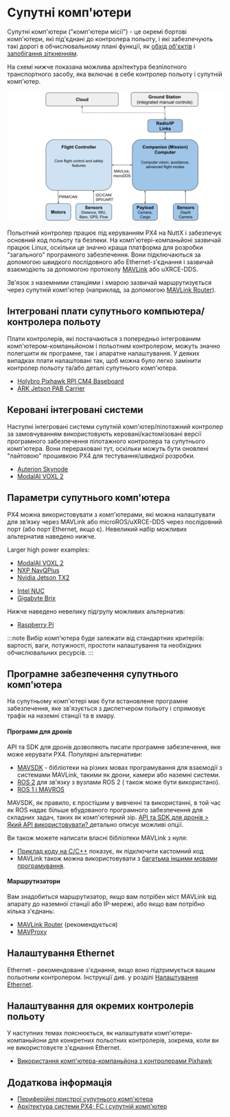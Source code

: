 # Супутні комп'ютери

Супутні комп'ютери ("комп'ютери місії") - це окремі бортові комп'ютери, які під'єднані до контролера польоту, і які забезпечують такі дорогі в обчислювальному плані функції, як [обхід об'єктів](../computer_vision/obstacle_avoidance.md) і [запобігання зіткненням](../computer_vision/collision_prevention.md).

На схемі нижче показана можлива архітектура безпілотного транспортного засобу, яка включає в себе контролер польоту і супутній комп'ютер.

![Архітектура PX4 - система з політним контролером і супутнім комп'ютером](../../assets/diagrams/px4_companion_computer_simple.svg)

<!-- source for drawing: https://docs.google.com/drawings/d/1ZDSyj5djKCEbabgx8K4ESdTeEUizgEt8spUWrMGbHUE/edit?usp=sharing -->

Польотний контролер працює під керуванням PX4 на NuttX і забезпечує основний код польоту та безпеки. На комп'ютері-компаньйоні зазвичай працює Linux, оскільки це значно краща платформа для розробки "загального" програмного забезпечення. Вони підключаються за допомогою швидкого послідовного або Ethernet-з'єднання і зазвичай взаємодіють за допомогою протоколу [MAVLink](https://mavlink.io/en/) або uXRCE-DDS.

Зв'язок з наземними станціями і хмарою зазвичай маршрутизується через супутній комп'ютер (наприклад, за допомогою [MAVLink Router](https://github.com/mavlink-router/mavlink-router)).

## Інтегровані плати супутнього компьютера/контролера польоту

Плати контролерів, які постачаються з попередньо інтегрованим комп'ютером-компаньйоном і польотним контролером, можуть значно полегшити як програмне, так і апаратне налаштування. У деяких випадках плати налаштовані так, щоб можна було легко замінити контролер польоту та/або деталі супутнього комп'ютера.

- [Holybro Pixhawk RPI CM4 Baseboard](../companion_computer/holybro_pixhawk_rpi_cm4_baseboard.md)
- [ARK Jetson PAB Carrier](https://arkelectron.gitbook.io/ark-documentation/flight-controllers/ark-jetson-pab-carrier)

## Керовані інтегровані системи

Наступні інтегровані системи супутній комп'ютер/пілотажний контролер за замовчуванням використовують керовані/кастомізовані версії програмного забезпечення пілотажного контролера та супутнього комп'ютера. Вони перераховані тут, оскільки можуть бути оновлені "лайтовою" прошивкою PX4 для тестування/швидкої розробки.

- [Auterion Skynode](../companion_computer/auterion_skynode.md)
- [ModalAI VOXL 2](https://docs.modalai.com/voxl-2/)

## Параметри супутнього комп'ютера

PX4 можна використовувати з комп'ютерами, які можна налаштувати для зв’язку через MAVLink або microROS/uXRCE-DDS через послідовний порт (або порт Ethernet, якщо є). Невеликий набір можливих альтернатив наведено нижче.

Larger high power examples:

- [ModalAI VOXL 2](https://docs.modalai.com/voxl2-external-flight-controller/)
- [NXP NavQPlus](https://nxp.gitbook.io/navqplus/user-contributed-content/ros2/microdds)
- [Nvidia Jetson TX2](https://developer.nvidia.com/embedded/jetson-tx2)
* [Intel NUC](https://www.intel.com/content/www/us/en/products/details/nuc.html)
* [Gigabyte Brix](https://www.gigabyte.com/Mini-PcBarebone/BRIX)

Нижче наведено невелику підгрупу можливих альтернатив:

- [Raspberry Pi](../companion_computer/pixhawk_rpi.md)

:::note
Вибір комп'ютера буде залежати від стандартних критеріїв: вартості, ваги, потужності, простоти налаштування та необхідних обчислювальних ресурсів.
:::

## Програмне забезпечення супутнього комп'ютера

На супутньому комп'ютері має бути встановлене програмне забезпечення, яке зв'язується з диспетчером польоту і спрямовує трафік на наземні станції та в хмару.

#### Програми для дронів

API та SDK для дронів дозволяють писати програмне забезпечення, яке може керувати PX4. Популярні альтернативи:

- [MAVSDK](https://mavsdk.mavlink.io/main/en/index.html) - бібліотеки на різних мовах програмування для взаємодії з системами MAVLink, такими як дрони, камери або наземні системи.
- [ROS 2](../ros/ros2.md) для зв'язку з вузлами ROS 2 ( також може бути використано).
- [ROS 1 і MAVROS](../ros/mavros_installation.md)

MAVSDK, як правило, є простішим у вивченні та використанні, в той час як ROS надає більше вбудованого програмного забезпечення для складних задач, таких як комп'ютерний зір. [ API та SDK для дронів > Який API використовувати? ](../robotics/README.md#what-api-should-i-use) детально описує можливі опції.

Ви також можете написати власні бібліотеки MAVLink з нуля:

- [Приклад коду на C/C++](https://github.com/mavlink/c_uart_interface_example) показує, як підключити кастомний код
- MAVLink також можна використовувати з [багатьма іншими мовами програмування](https://mavlink.io/en/#mavlink-project-generatorslanguages).

#### Маршрутизатори

Вам знадобиться маршрутизатор, якщо вам потрібен міст MAVLink від апарату до наземної станції або IP-мережі, або якщо вам потрібно кілька з'єднань:

- [MAVLink Router](https://github.com/intel/mavlink-router) (рекомендується)
- [MAVProxy](https://ardupilot.org/mavproxy/)

## Налаштування Ethernet

Ethernet - рекомендоване з'єднання, якщо воно підтримується вашим польотним контролером. Інструкції див. у розділі [Налаштування Ethernet](../advanced_config/ethernet_setup.md).

## Налаштування для окремих контролерів польоту

У наступних темах пояснюється, як налаштувати комп'ютери-компаньйони для конкретних польотних контролерів, зокрема, коли ви не використовуєте з'єднання Ethernet.

- [Використання комп'ютера-компаньйона з контролерами Pixhawk](../companion_computer/pixhawk_companion.md)

## Додаткова інформація

- [Периферійні пристрої супутнього комп'ютера](../companion_computer/companion_computer_peripherals.md)
- [Архітектура системи PX4; FC і супутній комп'ютер](../concept/px4_systems_architecture.md#fc-and-companion-computer)
